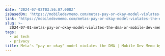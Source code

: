 ```yaml
---
date: '2024-07-02T03:56:07.000Z'
isBasedOn: 'https://mobiledevmemo.com/metas-pay-or-okay-model-violates-the-dma/'
link: 'https://mobiledevmemo.com/metas-pay-or-okay-model-violates-the-dma/'
slug: >-
  2024-07-01-metas-pay-or-okay-model-violates-the-dma-or-mobile-dev-memo-by-eric-seufe
tags:
  - ad tech
  - privacy
title: Meta's "pay or okay" model violates the DMA | Mobile Dev Memo by Eric Seufe
---
```

 
